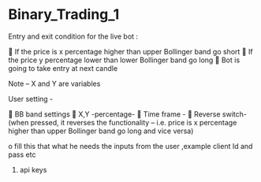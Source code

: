 # Binary_Trading_1

Entry and exit condition for the live bot :

 If the price is x percentage higher than upper Bollinger band go short
 If the price y percentage lower than lower Bollinger band go long
 Bot is going to take entry at next candle

Note – X and Y are variables

User setting -

 BB band settings
 X,Y -percentage-
 Time frame -
 Reverse switch-(when pressed, it reverses the functionality – i.e. price is x percentage higher
than upper Bollinger band go long and vice versa)

o fill this that what he needs the inputs from the user ,example client Id and pass etc
  1) api keys

